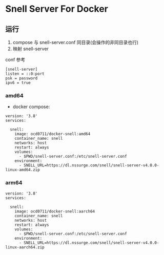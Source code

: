 # Snell Server For Docker

## 运行

1. compose 与 snell-server.conf 同目录(会操作的非同目录也行)
2. 映射 snell-server

conf 参考

```
[snell-server]
listen = ::0:port
psk = password
ipv6 = true
```

### amd64

- docker compose:

```
version: '3.8'
services:

  snell:
    image: ocd0711/docker-snell:amd64
    container_name: snell
    networks: host
    restart: always
    volumes:
      - $PWD/snell-server.conf:/etc/snell-server.conf
    environment:
      - SNELL_URL=https://dl.nssurge.com/snell/snell-server-v4.0.0-linux-amd64.zip
```

### arm64

```
version: '3.8'
services:

  snell:
    image: ocd0711/docker-snell:aarch64
    container_name: snell
    networks: host
    restart: always
    volumes:
      - $PWD/snell-server.conf:/etc/snell-server.conf
    environment:
      - SNELL_URL=https://dl.nssurge.com/snell/snell-server-v4.0.0-linux-aarch64.zip
```
